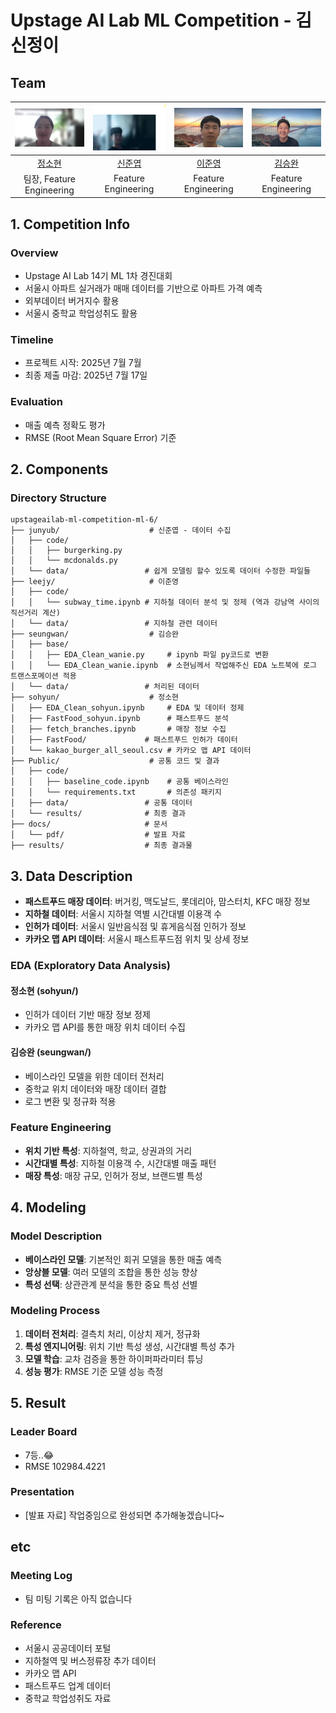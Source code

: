 # Upstage AI Lab ML Competition - 김신정이

## Team

|    ![정소현](Public/image/소현.png)     |     ![신준엽](Public/image/준엽.png)      |       ![이준영](Public/image/준영.png)       |    ![김승완](Public/image/승완.png)    |
| :-------------------------------------: | :---------------------------------------: | :------------------------------------------: | :------------------------------------: |
| [정소현](https://github.com/soniajhung) | [신준엽](https://github.com/Shin-junyeob) | [이준영](https://github.com/junyeonglee1111) | [김승완](https://github.com/wan-seung) |
|        팀장, Feature Engineering        |            Feature Engineering            |             Feature Engineering              |          Feature Engineering           |

## 1. Competition Info

### Overview

- Upstage AI Lab 14기 ML 1차 경진대회
- 서울시 아파트 실거래가 매매 데이터를 기반으로 아파트 가격 예측
- 외부데이터 버거지수 활용
- 서울시 중학교 학업성취도 활용

### Timeline

- 프로젝트 시작: 2025년 7월 7월
- 최종 제출 마감: 2025년 7월 17일

### Evaluation

- 매출 예측 정확도 평가
- RMSE (Root Mean Square Error) 기준

## 2. Components

### Directory Structure

```
upstageailab-ml-competition-ml-6/
├── junyub/                    # 신준엽 - 데이터 수집
│   ├── code/
│   │   ├── burgerking.py
│   │   └── mcdonalds.py
│   └── data/                 # 쉽게 모델링 할수 있도록 데이터 수정한 파일들
├── leejy/                     # 이준영
│   ├── code/
│   │   └── subway_time.ipynb # 지하철 데이터 분석 및 정제 (역과 강남역 사이의 직선거리 계산)
│   └── data/                 # 지하철 관련 데이터
├── seungwan/                  # 김승완
│   ├── base/
│   │   ├── EDA_Clean_wanie.py     # ipynb 파일 py코드로 변환
│   │   └── EDA_Clean_wanie.ipynb  # 소현님께서 작업해주신 EDA 노트북에 로그 트랜스포메이션 적용
│   └── data/                 # 처리된 데이터
├── sohyun/                    # 정소현
│   ├── EDA_Clean_sohyun.ipynb     # EDA 및 데이터 정제
│   ├── FastFood_sohyun.ipynb      # 패스트푸드 분석
│   ├── fetch_branches.ipynb       # 매장 정보 수집
│   ├── FastFood/             # 패스트푸드 인허가 데이터
│   └── kakao_burger_all_seoul.csv # 카카오 맵 API 데이터
├── Public/                    # 공통 코드 및 결과
│   ├── code/
│   │   ├── baseline_code.ipynb    # 공통 베이스라인
│   │   └── requirements.txt       # 의존성 패키지
│   ├── data/                 # 공통 데이터
│   └── results/              # 최종 결과
├── docs/                     # 문서
│   └── pdf/                  # 발표 자료
├── results/                  # 최종 결과물
```

## 3. Data Description

- **패스트푸드 매장 데이터**: 버거킹, 맥도날드, 롯데리아, 맘스터치, KFC 매장 정보
- **지하철 데이터**: 서울시 지하철 역별 시간대별 이용객 수
- **인허가 데이터**: 서울시 일반음식점 및 휴게음식점 인허가 정보
- **카카오 맵 API 데이터**: 서울시 패스트푸드점 위치 및 상세 정보

### EDA (Exploratory Data Analysis)

#### 정소현 (sohyun/)

- 인허가 데이터 기반 매장 정보 정제
- 카카오 맵 API를 통한 매장 위치 데이터 수집

#### 김승완 (seungwan/)

- 베이스라인 모델을 위한 데이터 전처리
- 중학교 위치 데이터와 매장 데이터 결합
- 로그 변환 및 정규화 적용

### Feature Engineering

- **위치 기반 특성**: 지하철역, 학교, 상권과의 거리
- **시간대별 특성**: 지하철 이용객 수, 시간대별 매출 패턴
- **매장 특성**: 매장 규모, 인허가 정보, 브랜드별 특성

## 4. Modeling

### Model Description

- **베이스라인 모델**: 기본적인 회귀 모델을 통한 매출 예측
- **앙상블 모델**: 여러 모델의 조합을 통한 성능 향상
- **특성 선택**: 상관관계 분석을 통한 중요 특성 선별

### Modeling Process

1. **데이터 전처리**: 결측치 처리, 이상치 제거, 정규화
2. **특성 엔지니어링**: 위치 기반 특성 생성, 시간대별 특성 추가
3. **모델 학습**: 교차 검증을 통한 하이퍼파라미터 튜닝
4. **성능 평가**: RMSE 기준 모델 성능 측정

## 5. Result

### Leader Board

- 7등..😂
- RMSE 102984.4221

### Presentation

- [발표 자료] 작업중임으로 완성되면 추가해놓겠습니다~

## etc

### Meeting Log

- 팀 미팅 기록은 아직 없습니다

### Reference

- 서울시 공공데이터 포털
- 지하철역 및 버스정류장 추가 데이터
- 카카오 맵 API
- 패스트푸드 업계 데이터
- 중학교 학업성취도 자료
